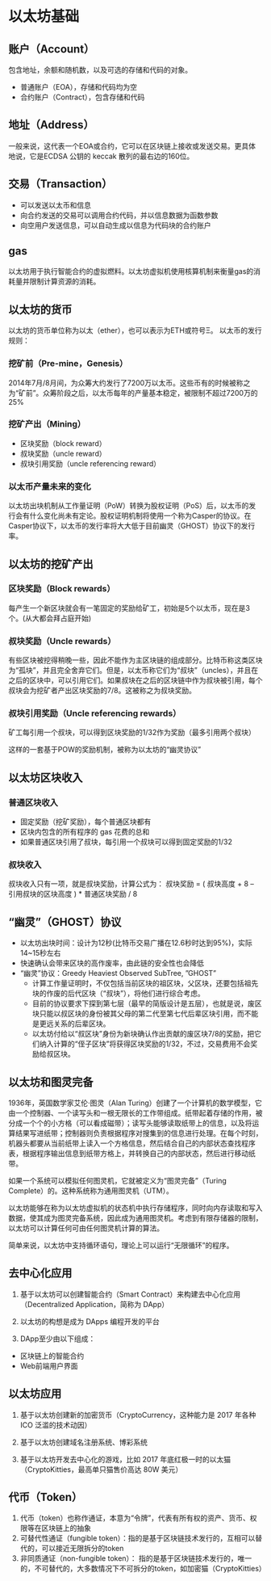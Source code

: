 # 以太坊基础

## 账户（Account）
包含地址，余额和随机数，以及可选的存储和代码的对象。
- 普通账户（EOA），存储和代码均为空
- 合约账户（Contract），包含存储和代码
## 地址（Address）
一般来说，这代表一个EOA或合约，它可以在区块链上接收或发送交易。更具体地说，它是ECDSA 公钥的 keccak 散列的最右边的160位。
## 交易（Transaction）
- 可以发送以太币和信息
- 向合约发送的交易可以调用合约代码，并以信息数据为函数参数
- 向空用户发送信息，可以自动生成以信息为代码块的合约账户
## gas
以太坊用于执行智能合约的虚拟燃料。以太坊虚拟机使用核算机制来衡量gas的消耗量并限制计算资源的消耗。

## 以太坊的货币
以太坊的货币单位称为以太（ether），也可以表示为ETH或符号Ξ。
以太币的发行规则：
### 挖矿前（Pre-mine，Genesis）

2014年7月/8月间，为众筹大约发行了7200万以太币。这些币有的时候被称之为“矿前”。众筹阶段之后，以太币每年的产量基本稳定，被限制不超过7200万的25%
### 挖矿产出（Mining）

- 区块奖励（block reward）
- 叔块奖励（uncle reward）
- 叔块引用奖励（uncle referencing reward）
### 以太币产量未来的变化

以太坊出块机制从工作量证明（PoW）转换为股权证明（PoS）后，以太币的发行会有什么变化尚未有定论。股权证明机制将使用一个称为Casper的协议。在Casper协议下，以太币的发行率将大大低于目前幽灵（GHOST）协议下的发行率。

## 以太坊的挖矿产出

### 区块奖励（Block rewards）
每产生一个新区块就会有一笔固定的奖励给矿工，初始是5个以太币，现在是3个。(从大都会拜占庭开始)
###  叔块奖励（Uncle rewards）
有些区块被挖得稍晚一些，因此不能作为主区块链的组成部分。比特币称这类区块为“孤块”，并且完全舍弃它们。但是，以太币称它们为“叔块”（uncles），并且在之后的区块中，可以引用它们。如果叔块在之后的区块链中作为叔块被引用，每个叔块会为挖矿者产出区块奖励的7/8。这被称之为叔块奖励。
###  叔块引用奖励（Uncle referencing rewards）
矿工每引用一个叔块，可以得到区块奖励的1/32作为奖励（最多引用两个叔块）

这样的一套基于POW的奖励机制，被称为以太坊的“幽灵协议”

## 以太坊区块收入

### 普通区块收入
- 固定奖励（挖矿奖励），每个普通区块都有
- 区块内包含的所有程序的 gas 花费的总和
- 如果普通区块引用了叔块，每引用一个叔块可以得到固定奖励的1/32

### 叔块收入
叔块收入只有一项，就是叔块奖励，计算公式为：
叔块奖励 = ( 叔块高度 + 8 – 引用叔块的区块高度 ) * 普通区块奖励 / 8

## “幽灵”（GHOST）协议
- 以太坊出块时间：设计为12秒(比特币交易广播在12.6秒时达到95%)，实际14~15秒左右
- 快速确认会带来区块的高作废率，由此链的安全性也会降低
- “幽灵”协议：Greedy Heaviest Observed SubTree,  ”GHOST” 
    - 计算工作量证明时，不仅包括当前区块的祖区块，父区块，还要包括祖先块的作废的后代区块（“叔块”），将他们进行综合考虑。
    - 目前的协议要求下探到第七层（最早的简版设计是五层），也就是说，废区块只能以叔区块的身份被其父母的第二代至第七代后辈区块引用，而不能是更远关系的后辈区块。
    - 以太坊付给以“叔区块”身份为新块确认作出贡献的废区块7/8的奖励，把它们纳入计算的“侄子区块”将获得区块奖励的1/32，不过，交易费用不会奖励给叔区块。

##  以太坊和图灵完备
1936年，英国数学家艾伦·图灵（Alan Turing）创建了一个计算机的数学模型，它由一个控制器、一个读写头和一根无限长的工作带组成。纸带起着存储的作用，被分成一个个的小方格（可以看成磁带）；读写头能够读取纸带上的信息，以及将运算结果写进纸带；控制器则负责根据程序对搜集到的信息进行处理。在每个时刻，机器头都要从当前纸带上读入一个方格信息，然后结合自己的内部状态查找程序表，根据程序输出信息到纸带方格上，并转换自己的内部状态，然后进行移动纸带。

如果一个系统可以模拟任何图灵机，它就被定义为“图灵完备”（Turing Complete）的。这种系统称为通用图灵机（UTM）。

以太坊能够在称为以太坊虚拟机的状态机中执行存储程序，同时向内存读取和写入数据，使其成为图灵完备系统，因此成为通用图灵机。考虑到有限存储器的限制，以太坊可以计算任何可由任何图灵机计算的算法。

简单来说，以太坊中支持循环语句，理论上可以运行“无限循环”的程序。

##  去中心化应用

1. 基于以太坊可以创建智能合约（Smart Contract）来构建去中心化应用（Decentralized Application，简称为 DApp）

2. 以太坊的构想是成为 DApps 编程开发的平台

3. DApp至少由以下组成：
-  区块链上的智能合约
-  Web前端用户界面

## 以太坊应用
1. 基于以太坊创建新的加密货币（CryptoCurrency，这种能力是 2017 年各种 ICO 泛滥的技术动因）

2. 基于以太坊创建域名注册系统、博彩系统

3. 基于以太坊开发去中心化的游戏，比如 2017 年底红极一时的以太猫（CryptoKitties，最高单只猫售价高达 80W 美元）

## 代币（Token）

1. 代币（token）也称作通证，本意为“令牌”，代表有所有权的资产、货币、权限等在区块链上的抽象
2.  可替代性通证（fungible token）：指的是基于区块链技术发行的，互相可以替代的，可以接近无限拆分的token
3. 非同质通证（non-fungible token）： 指的是基于区块链技术发行的，唯一的，不可替代的，大多数情况下不可拆分的token，如加密猫（CryptoKitties）
